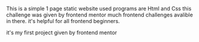This is a simple 1 page static website
used programs are Html and Css 
this challenge was given by frontend mentor much frontend challenges avalible in there. it's helpful  for all frontend beginners.

it's my first project given by frontend mentor